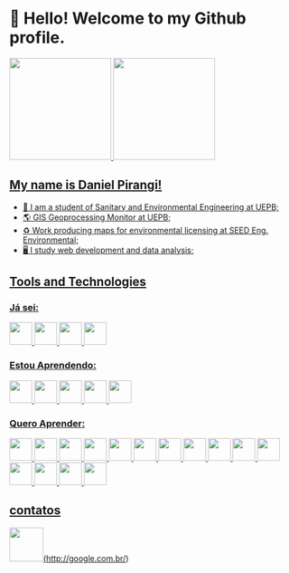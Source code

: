 # 👋 Hello! Welcome to my Github profile.

  <div>
    <a href="https://github.com/danielpirangi12/">
    <img height="180em" src="https://github-readme-stats.vercel.app/api/top-langs/?username=danielpirangi12&layout=compact&langs_count=7&theme=dracula"/>
    <img height="180em" src="https://github-readme-stats.vercel.app/api?username=danielpirangi12&show_icons=true&theme=dracula&include_all_commits=true&count_private=true"/>
  </div>

## My name is Daniel Pirangi!

- 📝 I am a student of Sanitary and Environmental Engineering at UEPB;
- 🌎 GIS Geoprocessing Monitor at UEPB;
- ♻️ Work producing maps for environmental licensing at SEED Eng. Environmental;
- 🖥️ I study web development and data analysis;

## Tools and Technologies

### Já sei:

<img src="https://cdn.jsdelivr.net/gh/devicons/devicon/icons/html5/html5-original.svg" width="40" height="40" /> <img src="https://cdn.jsdelivr.net/gh/devicons/devicon/icons/css3/css3-original.svg" width="40" height="40" />
<img src="https://cdn.jsdelivr.net/gh/devicons/devicon/icons/vscode/vscode-original-wordmark.svg" width="40" height="40" />
<img src="https://cdn.jsdelivr.net/gh/devicons/devicon/icons/canva/canva-original.svg" width="40" height="40" />

### Estou Aprendendo:

<img src="https://cdn.jsdelivr.net/gh/devicons/devicon/icons/git/git-original.svg" width="40" height="40" /> <img src="https://cdn.jsdelivr.net/gh/devicons/devicon/icons/github/github-original-wordmark.svg" width="40" height="40" />
<img src="https://cdn.jsdelivr.net/gh/devicons/devicon/icons/rstudio/rstudio-original.svg" width="40" height="40" />
<img src="https://cdn.jsdelivr.net/gh/devicons/devicon/icons/r/r-original.svg" width="40" height="40" />
<img src="https://cdn.jsdelivr.net/gh/devicons/devicon/icons/javascript/javascript-original.svg" width="40" height="40" />

### Quero Aprender:

<img src="https://cdn.jsdelivr.net/gh/devicons/devicon/icons/angularjs/angularjs-plain.svg" width="40" height="40" /> <img src="https://cdn.jsdelivr.net/gh/devicons/devicon/icons/bootstrap/bootstrap-original.svg" width="40" height="40" />
<img src="https://cdn.jsdelivr.net/gh/devicons/devicon/icons/django/django-plain.svg" width="40" height="40" />
<img src="https://cdn.jsdelivr.net/gh/devicons/devicon/icons/figma/figma-original.svg" width="40" height="40" />
<img src="https://cdn.jsdelivr.net/gh/devicons/devicon/icons/flutter/flutter-original.svg" width="40" height="40" />
<img src="https://cdn.jsdelivr.net/gh/devicons/devicon/icons/jupyter/jupyter-original-wordmark.svg" width="40" height="40" />
<img src="https://cdn.jsdelivr.net/gh/devicons/devicon/icons/nextjs/nextjs-original.svg" width="40" height="40" />
<img src="https://cdn.jsdelivr.net/gh/devicons/devicon/icons/nodejs/nodejs-original.svg" width="40" height="40" />
<img src="https://cdn.jsdelivr.net/gh/devicons/devicon/icons/php/php-plain.svg" width="40" height="40" />
<img src="https://cdn.jsdelivr.net/gh/devicons/devicon/icons/python/python-original-wordmark.svg" width="40" height="40" />
<img src="https://cdn.jsdelivr.net/gh/devicons/devicon/icons/react/react-original-wordmark.svg" width="40" height="40" />
<img src="https://cdn.jsdelivr.net/gh/devicons/devicon/icons/typescript/typescript-original.svg" width="40" height="40" />
<img src="https://cdn.jsdelivr.net/gh/devicons/devicon/icons/sass/sass-original.svg" width="40" height="40" />
<img src="https://cdn.jsdelivr.net/gh/devicons/devicon/icons/postgresql/postgresql-plain-wordmark.svg" width="40" height="40" />
<img src="https://cdn.jsdelivr.net/gh/devicons/devicon/icons/anaconda/anaconda-original-wordmark.svg" width="40" height="40" />


## contatos

<img src="https://cdn.jsdelivr.net/gh/devicons/devicon/icons/linkedin/linkedin-original-wordmark.svg" width="60" height="60" />(http://google.com.br/)      
          
